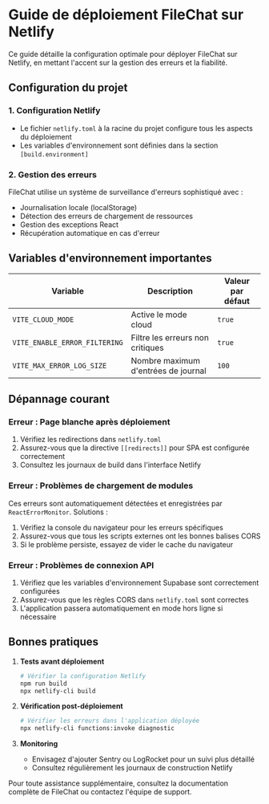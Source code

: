 
# Guide de déploiement FileChat sur Netlify

Ce guide détaille la configuration optimale pour déployer FileChat sur Netlify, en mettant l'accent sur la gestion des erreurs et la fiabilité.

## Configuration du projet

### 1. Configuration Netlify
- Le fichier `netlify.toml` à la racine du projet configure tous les aspects du déploiement
- Les variables d'environnement sont définies dans la section `[build.environment]`

### 2. Gestion des erreurs
FileChat utilise un système de surveillance d'erreurs sophistiqué avec :
- Journalisation locale (localStorage)
- Détection des erreurs de chargement de ressources
- Gestion des exceptions React
- Récupération automatique en cas d'erreur

## Variables d'environnement importantes

| Variable | Description | Valeur par défaut |
|----------|-------------|-------------------|
| `VITE_CLOUD_MODE` | Active le mode cloud | `true` |
| `VITE_ENABLE_ERROR_FILTERING` | Filtre les erreurs non critiques | `true` |
| `VITE_MAX_ERROR_LOG_SIZE` | Nombre maximum d'entrées de journal | `100` |

## Dépannage courant

### Erreur : Page blanche après déploiement
1. Vérifiez les redirections dans `netlify.toml`
2. Assurez-vous que la directive `[[redirects]]` pour SPA est configurée correctement
3. Consultez les journaux de build dans l'interface Netlify

### Erreur : Problèmes de chargement de modules
Ces erreurs sont automatiquement détectées et enregistrées par `ReactErrorMonitor`.
Solutions :
1. Vérifiez la console du navigateur pour les erreurs spécifiques
2. Assurez-vous que tous les scripts externes ont les bonnes balises CORS
3. Si le problème persiste, essayez de vider le cache du navigateur

### Erreur : Problèmes de connexion API
1. Vérifiez que les variables d'environnement Supabase sont correctement configurées
2. Assurez-vous que les règles CORS dans `netlify.toml` sont correctes
3. L'application passera automatiquement en mode hors ligne si nécessaire

## Bonnes pratiques

1. **Tests avant déploiement**
   ```bash
   # Vérifier la configuration Netlify
   npm run build
   npx netlify-cli build
   ```

2. **Vérification post-déploiement**
   ```bash
   # Vérifier les erreurs dans l'application déployée
   npx netlify-cli functions:invoke diagnostic
   ```

3. **Monitoring**
   - Envisagez d'ajouter Sentry ou LogRocket pour un suivi plus détaillé
   - Consultez régulièrement les journaux de construction Netlify

Pour toute assistance supplémentaire, consultez la documentation complète de FileChat ou contactez l'équipe de support.
